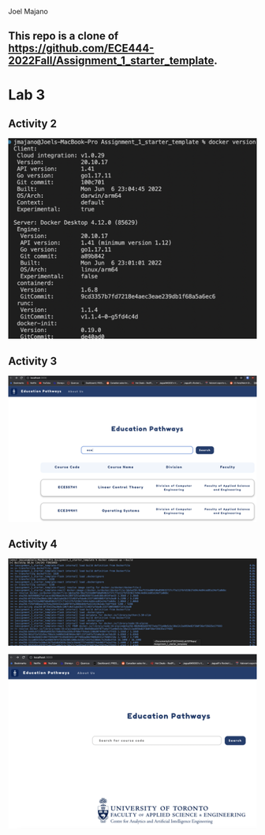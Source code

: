 Joel Majano

## This repo is a clone of https://github.com/ECE444-2022Fall/Assignment_1_starter_template.

# Lab 3

## Activity 2
![](images/Activity2.png)

## Activity 3
![](images/Activity3.png)

## Activity 4
![](images/Activity4_1.png)

![](images/Activity4_2.png)